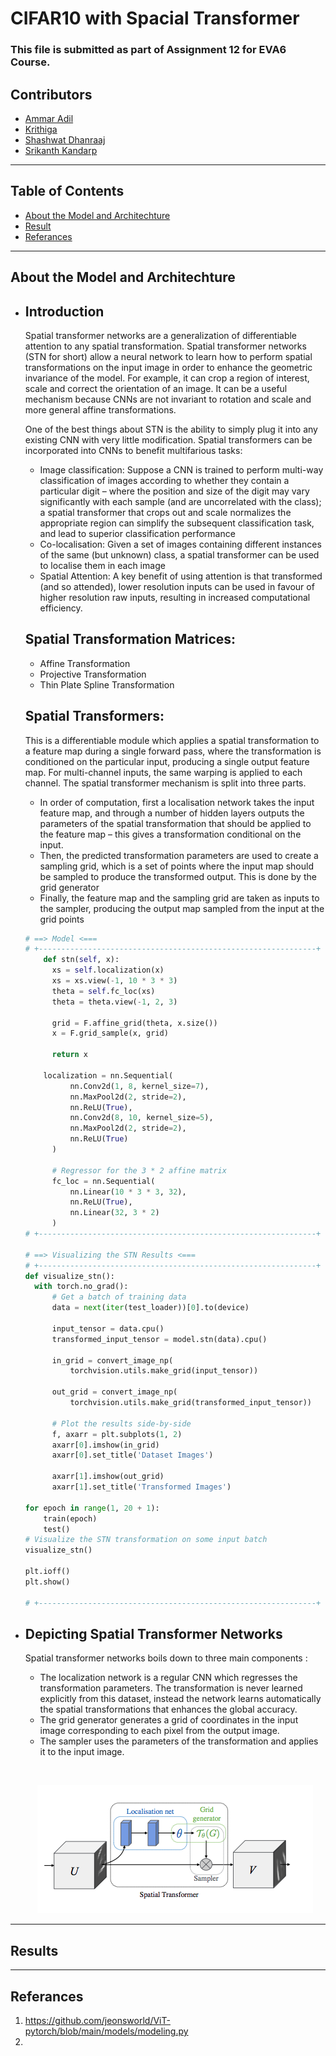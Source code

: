 # CIFAR10 with Spacial Transformer
### This file is submitted as part of Assignment 12 for EVA6 Course.
## Contributors

* [Ammar Adil](https://github.com/adilsammar)
* [Krithiga](https://github.com/BottleSpink)
* [Shashwat Dhanraaj](https://github.com/sdhanraaj12)
* [Srikanth Kandarp](https://github.com/Srikanth-Kandarp)
---
## Table of Contents
  - [About the Model and Architechture](#about-the-model)
  - [Result](#result)
  - [Referances](#referances)

---

## About the Model and Architechture   
* ## Introduction


  Spatial transformer networks are a generalization of differentiable attention to any spatial transformation. Spatial transformer networks (STN for short) allow a neural network to learn how to perform spatial transformations on the input image in order to enhance the geometric invariance of the model. For example, it can crop a region of interest, scale and correct the orientation of an image. It can be a useful mechanism because CNNs are not invariant to rotation and scale and more general affine transformations.

  One of the best things about STN is the ability to simply plug it into any existing CNN with very little modification. Spatial transformers can be incorporated into CNNs to benefit multifarious tasks:
  - Image classification: Suppose a CNN is trained to perform multi-way classification of images according to whether they contain a particular digit – where the position and size of the digit may vary significantly with each sample (and are uncorrelated with the class); a spatial transformer that crops out and scale normalizes the appropriate region can simplify the subsequent classification task, and lead to superior classification performance
  - Co-localisation: Given a set of images containing different instances of the same (but unknown) class, a spatial transformer can be used to localise them in each image
  - Spatial Attention: A key benefit of using attention is that transformed (and so attended), lower resolution inputs can be used in favour of higher resolution raw inputs, resulting in increased computational efficiency.
  
  ## Spatial Transformation Matrices:
  
  - Affine Transformation
  - Projective Transformation
  - Thin Plate Spline Transformation
  
  ## Spatial Transformers:
  
  This is a differentiable module which applies a spatial transformation to a feature map during a single forward pass, where the transformation is conditioned on the particular input, producing a single output feature map. For multi-channel inputs, the same warping is applied to each channel. The spatial transformer mechanism is split into three parts. 
  - In order of computation, first a localisation network takes the input feature map, and through a number of hidden layers outputs the parameters of the spatial transformation that should be applied to the feature map – this gives a transformation conditional on the input. 
  - Then, the predicted transformation parameters are used to create a sampling grid, which is a set of points where the input map should be sampled to produce the transformed output. This is done by the grid generator
  - Finally, the feature map and the sampling grid are taken as inputs to the sampler, producing the output map sampled from the input at the grid points 

  ```python
  # ==> Model <===
  # +--------------------------------------------------------------+
      def stn(self, x):
        xs = self.localization(x)
        xs = xs.view(-1, 10 * 3 * 3)
        theta = self.fc_loc(xs)
        theta = theta.view(-1, 2, 3)

        grid = F.affine_grid(theta, x.size())
        x = F.grid_sample(x, grid)

        return x

      localization = nn.Sequential(
            nn.Conv2d(1, 8, kernel_size=7),
            nn.MaxPool2d(2, stride=2),
            nn.ReLU(True),
            nn.Conv2d(8, 10, kernel_size=5),
            nn.MaxPool2d(2, stride=2),
            nn.ReLU(True)
        )

        # Regressor for the 3 * 2 affine matrix
        fc_loc = nn.Sequential(
            nn.Linear(10 * 3 * 3, 32),
            nn.ReLU(True),
            nn.Linear(32, 3 * 2)
        )
  # +--------------------------------------------------------------+

  # ==> Visualizing the STN Results <===
  # +--------------------------------------------------------------+
  def visualize_stn():
    with torch.no_grad():
        # Get a batch of training data
        data = next(iter(test_loader))[0].to(device)

        input_tensor = data.cpu()
        transformed_input_tensor = model.stn(data).cpu()

        in_grid = convert_image_np(
            torchvision.utils.make_grid(input_tensor))

        out_grid = convert_image_np(
            torchvision.utils.make_grid(transformed_input_tensor))

        # Plot the results side-by-side
        f, axarr = plt.subplots(1, 2)
        axarr[0].imshow(in_grid)
        axarr[0].set_title('Dataset Images')

        axarr[1].imshow(out_grid)
        axarr[1].set_title('Transformed Images')

  for epoch in range(1, 20 + 1):
      train(epoch)
      test()
  # Visualize the STN transformation on some input batch
  visualize_stn()

  plt.ioff()
  plt.show()

  # +--------------------------------------------------------------+
  ```
* ## Depicting Spatial Transformer Networks
  Spatial transformer networks boils down to three main components :
  * The localization network is a regular CNN which regresses the transformation parameters. The transformation is never learned explicitly from this dataset, instead the network learns automatically the spatial transformations that enhances the global accuracy.
  * The grid generator generates a grid of coordinates in the input image corresponding to each pixel from the output image.
  * The sampler uses the parameters of the transformation and applies it to the input image.

  $~~~~~~~~~~~$
  <p align="center">
    <img src='assets/spatial_transformer.png'>
  </p>
  

--- 
## Results



---
## Referances 
1. https://github.com/jeonsworld/ViT-pytorch/blob/main/models/modeling.py
2. 
